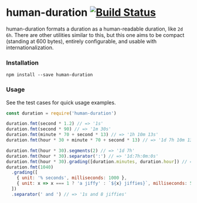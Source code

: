 # human-duration [![Build Status](https://travis-ci.org/WatchBeam/human-duration.svg?branch=master)](https://travis-ci.org/WatchBeam/human-duration)

human-duration formats a duration as a human-readable duration, like `2d 6h`. There are other utilities similar to this, but this one aims to be compact (standing at 600 bytes), entirely configurable, and usable with internationalization.

### Installation

```
npm install --save human-duration
```

### Usage

See the test cases for quick usage examples.

```js
const duration = require('human-duration')

duration.fmt(second * 1.2) // => '1s'
duration.fmt(second * 90) // => '1m 30s'
duration.fmt(minute * 70 + second * 13) // => '1h 10m 13s'
duration.fmt(hour * 30 + minute * 70 + second * 13) // => '1d 7h 10m 13s'

duration.fmt(hour * 30).segments(2) // => '1d 7h'
duration.fmt(hour * 30).separator(':') // => '1d:7h:0m:0s'
duration.fmt(hour * 30).grading([duration.minutes, duration.hour]) // => '0m 30h'
duration.fmt(1040)
  .grading([
    { unit: '% seconds', milliseconds: 1000 },
    { unit: x => x === 1 ? 'a jiffy' : `${x} jiffies}`, milliseconds: 5 }
  ])
  .separator(' and ') // => '1s and 8 jiffies'
```
